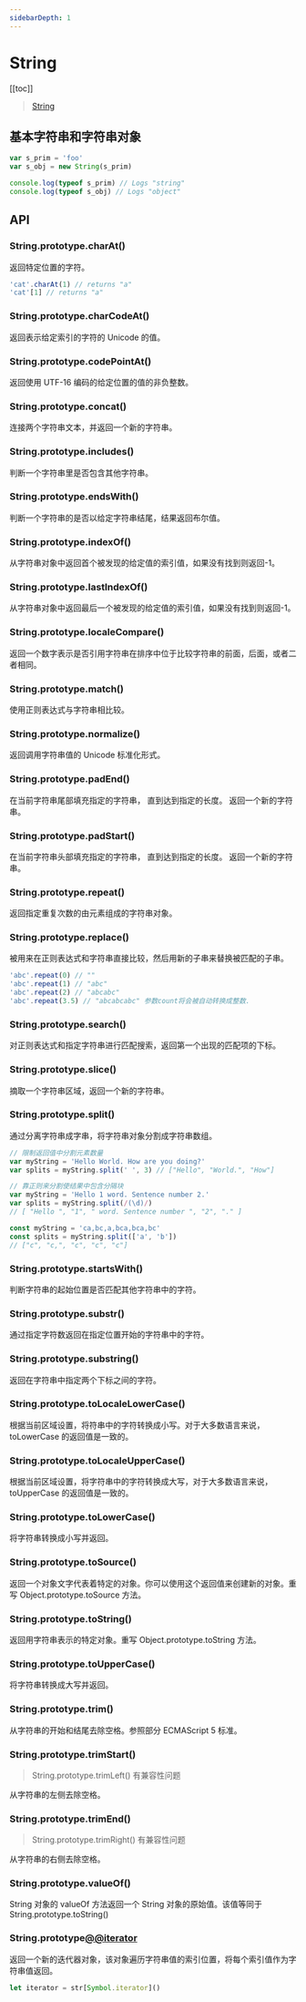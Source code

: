 ```yaml
---
sidebarDepth: 1
---
```


# String

[[toc]]

> [String](https://developer.mozilla.org/zh-CN/docs/Web/JavaScript/Reference/Global_Objects/String)

## 基本字符串和字符串对象

```js
var s_prim = 'foo'
var s_obj = new String(s_prim)

console.log(typeof s_prim) // Logs "string"
console.log(typeof s_obj) // Logs "object"
```

## API

### String.prototype.charAt()

返回特定位置的字符。

```js
'cat'.charAt(1) // returns "a"
'cat'[1] // returns "a"
```

### String.prototype.charCodeAt()

返回表示给定索引的字符的 Unicode 的值。

### String.prototype.codePointAt()

返回使用 UTF-16 编码的给定位置的值的非负整数。

### String.prototype.concat()

连接两个字符串文本，并返回一个新的字符串。

### String.prototype.includes()

判断一个字符串里是否包含其他字符串。

### String.prototype.endsWith()

判断一个字符串的是否以给定字符串结尾，结果返回布尔值。

### String.prototype.indexOf()

从字符串对象中返回首个被发现的给定值的索引值，如果没有找到则返回-1。

### String.prototype.lastIndexOf()

从字符串对象中返回最后一个被发现的给定值的索引值，如果没有找到则返回-1。

### String.prototype.localeCompare()

返回一个数字表示是否引用字符串在排序中位于比较字符串的前面，后面，或者二者相同。

### String.prototype.match()

使用正则表达式与字符串相比较。

### String.prototype.normalize()

返回调用字符串值的 Unicode 标准化形式。

### String.prototype.padEnd()

在当前字符串尾部填充指定的字符串， 直到达到指定的长度。 返回一个新的字符串。

### String.prototype.padStart()

在当前字符串头部填充指定的字符串， 直到达到指定的长度。 返回一个新的字符串。

### String.prototype.repeat()

返回指定重复次数的由元素组成的字符串对象。

### String.prototype.replace()

被用来在正则表达式和字符串直接比较，然后用新的子串来替换被匹配的子串。

```js
'abc'.repeat(0) // ""
'abc'.repeat(1) // "abc"
'abc'.repeat(2) // "abcabc"
'abc'.repeat(3.5) // "abcabcabc" 参数count将会被自动转换成整数.
```

### String.prototype.search()

对正则表达式和指定字符串进行匹配搜索，返回第一个出现的匹配项的下标。

### String.prototype.slice()

摘取一个字符串区域，返回一个新的字符串。

### String.prototype.split()

通过分离字符串成字串，将字符串对象分割成字符串数组。

```js
// 限制返回值中分割元素数量
var myString = 'Hello World. How are you doing?'
var splits = myString.split(' ', 3) // ["Hello", "World.", "How"]

// 靠正则来分割使结果中包含分隔块
var myString = 'Hello 1 word. Sentence number 2.'
var splits = myString.split(/(\d)/)
// [ "Hello ", "1", " word. Sentence number ", "2", "." ]

const myString = 'ca,bc,a,bca,bca,bc'
const splits = myString.split(['a', 'b'])
// ["c", "c,", "c", "c", "c"]
```

### String.prototype.startsWith()

判断字符串的起始位置是否匹配其他字符串中的字符。

### String.prototype.substr()

通过指定字符数返回在指定位置开始的字符串中的字符。

### String.prototype.substring()

返回在字符串中指定两个下标之间的字符。

### String.prototype.toLocaleLowerCase()

根据当前区域设置，将符串中的字符转换成小写。对于大多数语言来说，toLowerCase 的返回值是一致的。

### String.prototype.toLocaleUpperCase()

根据当前区域设置，将字符串中的字符转换成大写，对于大多数语言来说，toUpperCase 的返回值是一致的。

### String.prototype.toLowerCase()

将字符串转换成小写并返回。

### String.prototype.toSource()

返回一个对象文字代表着特定的对象。你可以使用这个返回值来创建新的对象。重写 Object.prototype.toSource 方法。

### String.prototype.toString()

返回用字符串表示的特定对象。重写 Object.prototype.toString 方法。

### String.prototype.toUpperCase()

将字符串转换成大写并返回。

### String.prototype.trim()

从字符串的开始和结尾去除空格。参照部分 ECMAScript 5 标准。

### String.prototype.trimStart()

> String.prototype.trimLeft() 有兼容性问题

从字符串的左侧去除空格。

### String.prototype.trimEnd()

> String.prototype.trimRight() 有兼容性问题

从字符串的右侧去除空格。

### String.prototype.valueOf()

String 对象的 valueOf 方法返回一个 String 对象的原始值。该值等同于 String.prototype.toString()

### String.prototype[@@iterator]()

返回一个新的迭代器对象，该对象遍历字符串值的索引位置，将每个索引值作为字符串值返回。

```js
let iterator = str[Symbol.iterator]()
```
